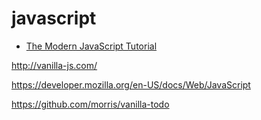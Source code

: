 javascript
==========

* [The Modern JavaScript Tutorial](https://javascript.info/)

http://vanilla-js.com/

https://developer.mozilla.org/en-US/docs/Web/JavaScript

https://github.com/morris/vanilla-todo

